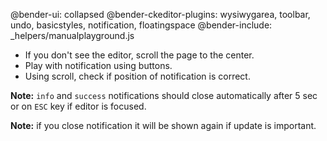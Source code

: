 @bender-ui: collapsed
@bender-ckeditor-plugins: wysiwygarea, toolbar, undo, basicstyles, notification, floatingspace
@bender-include: _helpers/manualplayground.js

* If you don't see the editor, scroll the page to the center.
* Play with notification using buttons.
* Using scroll, check if position of notification is correct.

**Note:** `info` and `success` notifications should close automatically after 5 sec or on `ESC` key if editor is focused.

**Note:** if you close notification it will be shown again if update is important.